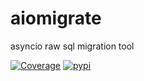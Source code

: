 # aiomigrate

asyncio raw sql migration tool

[![Coverage](https://codecov.io/gh/RedMadRobot/aiomigrate/branch/master/graph/badge.svg)](https://codecov.io/gh/RedMadRobot/aiomigrate)
[![pypi](https://img.shields.io/pypi/v/aiomigrate)](https://pypi.python.org/pypi/aiomigrate)
